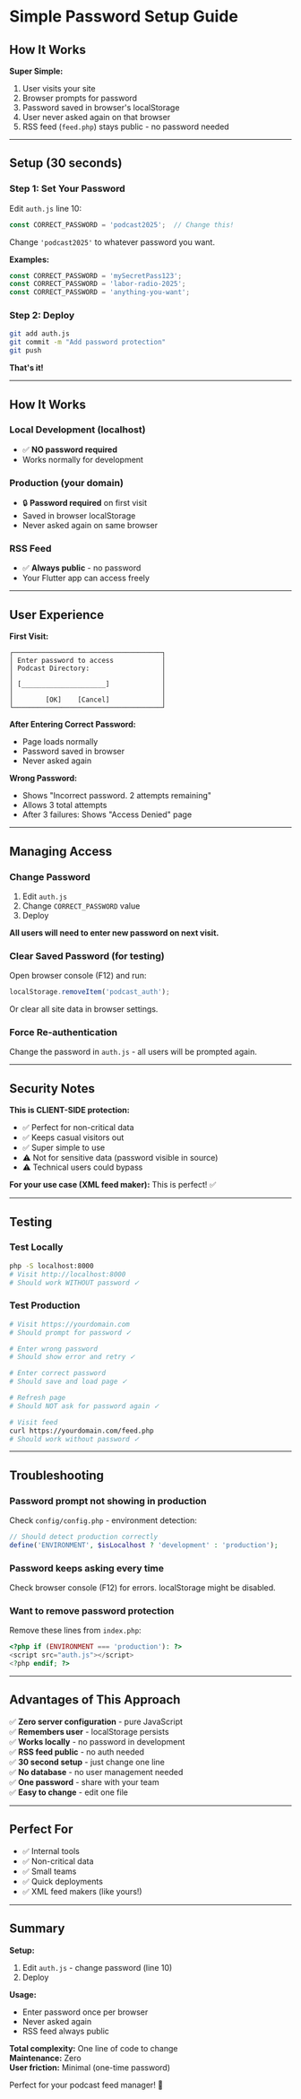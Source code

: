 # Simple Password Setup Guide

## How It Works

**Super Simple:**
1. User visits your site
2. Browser prompts for password
3. Password saved in browser's localStorage
4. User never asked again on that browser
5. RSS feed (`feed.php`) stays public - no password needed

---

## Setup (30 seconds)

### Step 1: Set Your Password

Edit `auth.js` line 10:

```javascript
const CORRECT_PASSWORD = 'podcast2025';  // Change this!
```

Change `'podcast2025'` to whatever password you want.

**Examples:**
```javascript
const CORRECT_PASSWORD = 'mySecretPass123';
const CORRECT_PASSWORD = 'labor-radio-2025';
const CORRECT_PASSWORD = 'anything-you-want';
```

### Step 2: Deploy

```bash
git add auth.js
git commit -m "Add password protection"
git push
```

**That's it!**

---

## How It Works

### Local Development (localhost)
- ✅ **NO password required**
- Works normally for development

### Production (your domain)
- 🔒 **Password required** on first visit
- Saved in browser localStorage
- Never asked again on same browser

### RSS Feed
- ✅ **Always public** - no password
- Your Flutter app can access freely

---

## User Experience

**First Visit:**
```
┌─────────────────────────────────────┐
│ Enter password to access            │
│ Podcast Directory:                  │
│                                     │
│ [_____________________]             │
│                                     │
│        [OK]    [Cancel]             │
└─────────────────────────────────────┘
```

**After Entering Correct Password:**
- Page loads normally
- Password saved in browser
- Never asked again

**Wrong Password:**
- Shows "Incorrect password. 2 attempts remaining"
- Allows 3 total attempts
- After 3 failures: Shows "Access Denied" page

---

## Managing Access

### Change Password

1. Edit `auth.js`
2. Change `CORRECT_PASSWORD` value
3. Deploy

**All users will need to enter new password on next visit.**

### Clear Saved Password (for testing)

Open browser console (F12) and run:
```javascript
localStorage.removeItem('podcast_auth');
```

Or clear all site data in browser settings.

### Force Re-authentication

Change the password in `auth.js` - all users will be prompted again.

---

## Security Notes

**This is CLIENT-SIDE protection:**
- ✅ Perfect for non-critical data
- ✅ Keeps casual visitors out
- ✅ Super simple to use
- ⚠️ Not for sensitive data (password visible in source)
- ⚠️ Technical users could bypass

**For your use case (XML feed maker):** This is perfect! ✅

---

## Testing

### Test Locally
```bash
php -S localhost:8000
# Visit http://localhost:8000
# Should work WITHOUT password ✓
```

### Test Production
```bash
# Visit https://yourdomain.com
# Should prompt for password ✓

# Enter wrong password
# Should show error and retry ✓

# Enter correct password
# Should save and load page ✓

# Refresh page
# Should NOT ask for password again ✓

# Visit feed
curl https://yourdomain.com/feed.php
# Should work without password ✓
```

---

## Troubleshooting

### Password prompt not showing in production

Check `config/config.php` - environment detection:
```php
// Should detect production correctly
define('ENVIRONMENT', $isLocalhost ? 'development' : 'production');
```

### Password keeps asking every time

Check browser console (F12) for errors. localStorage might be disabled.

### Want to remove password protection

Remove these lines from `index.php`:
```php
<?php if (ENVIRONMENT === 'production'): ?>
<script src="auth.js"></script>
<?php endif; ?>
```

---

## Advantages of This Approach

✅ **Zero server configuration** - pure JavaScript  
✅ **Remembers user** - localStorage persists  
✅ **Works locally** - no password in development  
✅ **RSS feed public** - no auth needed  
✅ **30 second setup** - just change one line  
✅ **No database** - no user management needed  
✅ **One password** - share with your team  
✅ **Easy to change** - edit one file  

---

## Perfect For

- ✅ Internal tools
- ✅ Non-critical data
- ✅ Small teams
- ✅ Quick deployments
- ✅ XML feed makers (like yours!)

---

## Summary

**Setup:**
1. Edit `auth.js` - change password (line 10)
2. Deploy

**Usage:**
- Enter password once per browser
- Never asked again
- RSS feed always public

**Total complexity:** One line of code to change  
**Maintenance:** Zero  
**User friction:** Minimal (one-time password)

Perfect for your podcast feed manager! 🎉
